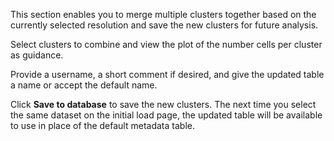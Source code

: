 This section enables you to merge multiple clusters together based on the currently selected resolution and save the new clusters for future analysis.

Select clusters to combine and view the plot of the number cells per cluster as guidance.

Provide a username, a short comment if desired, and give the updated table a name or accept the default name. 

Click **Save to database** to save the new clusters. The next time you select the same dataset on the initial load page, the updated table will be available to use in place of the default metadata table.